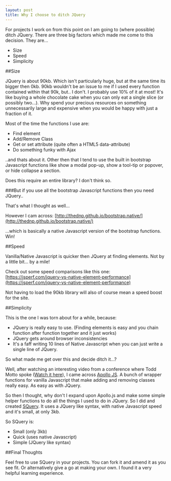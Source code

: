 ```yaml
---
layout: post
title: Why I choose to ditch JQuery
--- 
```


For projects I work on from this point on I am going to (where possible) ditch JQuery. There are three big factors which made me come to this decision. They are...

* Size
* Speed
* Simplicity

##Size

JQuery is about 90kb. Which isn't particularly huge, but at the same time its bigger then 0kb. 90kb wouldn't be an issue to me if I used every function contained within that 90k, but.. I don't. I probably use 10% of it at most! It's like buying a whole chocolate cake when you can only eat a single slice (or possibly two...). Why spend your precious resources on something unnecessarily large and expensive when you would be happy with just a fraction of it. 

Most of the time the functions I use are:

* Find element
* Add/Remove Class
* Get or set attribute (quite often a HTML5 data-attribute)
* Do something funky with Ajax

..and thats about it. Other then that I tend to use the built in bootstrap Javascript functions like show a modal pop-up, show a tool-tip or popover, or hide collapse a section. 

Does this require an entire library? I don't think so.

###But if you use all the bootstrap Javascript functions then you need JQuery..

That's what I thought as well...

However I cam across: [http://thednp.github.io/bootstrap.native/](http://thednp.github.io/bootstrap.native/)

...which is basically a native Javascript version of the bootstrap functions. Win!

##Speed

Vanilla/Native Javascript is quicker then JQuery at finding elements. Not by a little bit... by a mile!

Check out some speed comparisons like this one: [https://jsperf.com/jquery-vs-native-element-performance](https://jsperf.com/jquery-vs-native-element-performance)

Not having to load the 90kb library will also of course mean a speed boost for the site.

##Simplicity

This is the one I was torn about for a while, because:

* JQuery is really easy to use. (Finding elements is easy and you chain function after function together and it just works)
* JQuery gets around browser inconsistencies
* It's a faff writing 10 lines of Native Javascript when you can just write a single line of JQuery.

So what made me get over this and decide ditch it...?

Well, after watching an interesting video from a conference where Todd Motto spoke ([Watch it here](https://www.youtube.com/watch?v=keyCg253S-o)), I came across [Apollo JS](https://github.com/toddmotto/apollo). A bunch of wrapper functions for vanilla Javascript that make adding and removing classes really easy. As easy as with JQuery. 

So then I thought, why don't I expand upon Apollo.js and make some simple helper functions to do all the things I used to do in JQuery. So I did and created [SQuery](/SQuery). It uses a JQuery like syntax, with native Javascript speed and it's small, at only 3kb.

So SQuery is:

* Small (only 3kb)
* Quick (uses native Javascript) 
* Simple (JQuery like syntax)


##Final Thoughts

Feel free to use SQuery in your projects. You can fork it and amend it as you see fit. Or alternatively give a go at making your own. I found it a very helpful learning experience. 